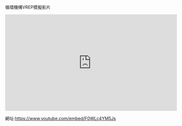 循環機構VREP模擬影片

<iframe width="560" height="315" src="https://www.youtube.com/embed/F0WLc4YM5Js" frameborder="0" allow="autoplay; encrypted-media" allowfullscreen></iframe>

網址:https://www.youtube.com/embed/F0WLc4YM5Js
